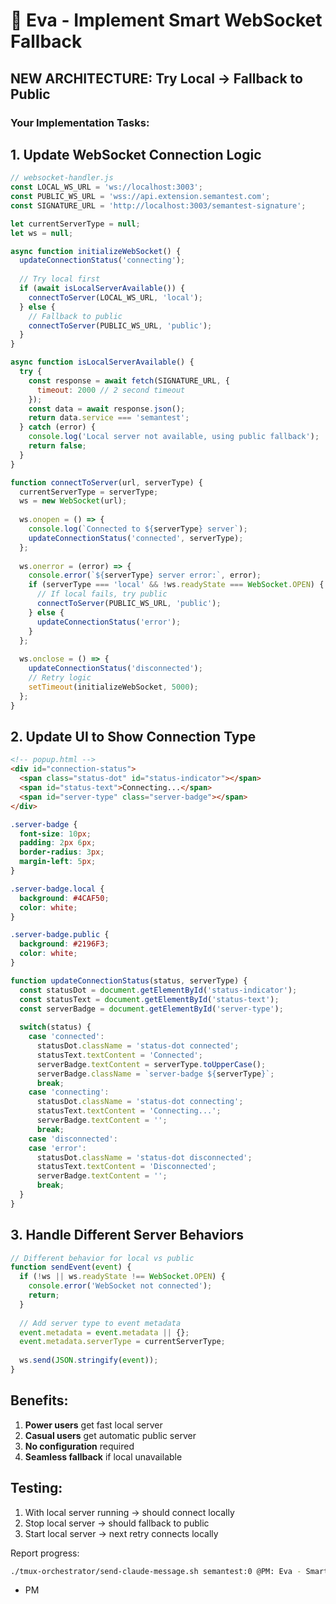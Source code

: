 # 🔄 Eva - Implement Smart WebSocket Fallback

## NEW ARCHITECTURE: Try Local → Fallback to Public

### Your Implementation Tasks:

## 1. Update WebSocket Connection Logic

```javascript
// websocket-handler.js
const LOCAL_WS_URL = 'ws://localhost:3003';
const PUBLIC_WS_URL = 'wss://api.extension.semantest.com';
const SIGNATURE_URL = 'http://localhost:3003/semantest-signature';

let currentServerType = null;
let ws = null;

async function initializeWebSocket() {
  updateConnectionStatus('connecting');
  
  // Try local first
  if (await isLocalServerAvailable()) {
    connectToServer(LOCAL_WS_URL, 'local');
  } else {
    // Fallback to public
    connectToServer(PUBLIC_WS_URL, 'public');
  }
}

async function isLocalServerAvailable() {
  try {
    const response = await fetch(SIGNATURE_URL, { 
      timeout: 2000 // 2 second timeout
    });
    const data = await response.json();
    return data.service === 'semantest';
  } catch (error) {
    console.log('Local server not available, using public fallback');
    return false;
  }
}

function connectToServer(url, serverType) {
  currentServerType = serverType;
  ws = new WebSocket(url);
  
  ws.onopen = () => {
    console.log(`Connected to ${serverType} server`);
    updateConnectionStatus('connected', serverType);
  };
  
  ws.onerror = (error) => {
    console.error(`${serverType} server error:`, error);
    if (serverType === 'local' && !ws.readyState === WebSocket.OPEN) {
      // If local fails, try public
      connectToServer(PUBLIC_WS_URL, 'public');
    } else {
      updateConnectionStatus('error');
    }
  };
  
  ws.onclose = () => {
    updateConnectionStatus('disconnected');
    // Retry logic
    setTimeout(initializeWebSocket, 5000);
  };
}
```

## 2. Update UI to Show Connection Type

```html
<!-- popup.html -->
<div id="connection-status">
  <span class="status-dot" id="status-indicator"></span>
  <span id="status-text">Connecting...</span>
  <span id="server-type" class="server-badge"></span>
</div>
```

```css
.server-badge {
  font-size: 10px;
  padding: 2px 6px;
  border-radius: 3px;
  margin-left: 5px;
}

.server-badge.local {
  background: #4CAF50;
  color: white;
}

.server-badge.public {
  background: #2196F3;
  color: white;
}
```

```javascript
function updateConnectionStatus(status, serverType) {
  const statusDot = document.getElementById('status-indicator');
  const statusText = document.getElementById('status-text');
  const serverBadge = document.getElementById('server-type');
  
  switch(status) {
    case 'connected':
      statusDot.className = 'status-dot connected';
      statusText.textContent = 'Connected';
      serverBadge.textContent = serverType.toUpperCase();
      serverBadge.className = `server-badge ${serverType}`;
      break;
    case 'connecting':
      statusDot.className = 'status-dot connecting';
      statusText.textContent = 'Connecting...';
      serverBadge.textContent = '';
      break;
    case 'disconnected':
    case 'error':
      statusDot.className = 'status-dot disconnected';
      statusText.textContent = 'Disconnected';
      serverBadge.textContent = '';
      break;
  }
}
```

## 3. Handle Different Server Behaviors

```javascript
// Different behavior for local vs public
function sendEvent(event) {
  if (!ws || ws.readyState !== WebSocket.OPEN) {
    console.error('WebSocket not connected');
    return;
  }
  
  // Add server type to event metadata
  event.metadata = event.metadata || {};
  event.metadata.serverType = currentServerType;
  
  ws.send(JSON.stringify(event));
}
```

## Benefits:
1. **Power users** get fast local server
2. **Casual users** get automatic public server
3. **No configuration** required
4. **Seamless fallback** if local unavailable

## Testing:
1. With local server running → should connect locally
2. Stop local server → should fallback to public
3. Start local server → next retry connects locally

Report progress:
```bash
./tmux-orchestrator/send-claude-message.sh semantest:0 @PM: Eva - Smart fallback implemented
```

- PM